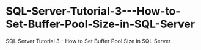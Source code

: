 # SQL-Server-Tutorial-3---How-to-Set-Buffer-Pool-Size-in-SQL-Server
SQL Server Tutorial 3 - How to Set Buffer Pool Size in SQL Server
